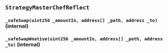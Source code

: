 ## `StrategyMasterChefReflect`






### `_safeSwap(uint256 _amountIn, address[] _path, address _to)` (internal)





### `_safeSwapWnative(uint256 _amountIn, address[] _path, address _to)` (internal)






